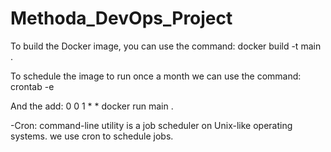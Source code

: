 # Methoda_DevOps_Project

To build the Docker image, you can use the command:
docker build -t main .

To schedule the image to run once a month we can use the command:
crontab -e

And the add:
0 0 1 * * docker run main .

-Cron: command-line utility is a job scheduler on Unix-like operating systems.
we use cron to schedule jobs.
